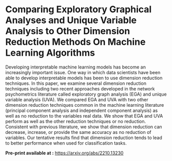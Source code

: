 # Comparing Exploratory Graphical Analyses and Unique Variable Analysis to Other Dimension Reduction Methods On Machine Learning Algorithms

Developing interpretable machine learning models has become an increasingly important issue. One way in which data scientists have been able to develop interpretable models has been to use dimension reduction techniques. In this paper, we examine several dimension reduction techniques including two recent approaches developed in the network psychometrics literature called exploratory graph analysis (EGA) and unique variable analysis (UVA). We compared EGA and UVA with two other dimension reduction techniques common in the machine learning literature (principal component analysis and independent component analysis) as well as no reduction to the variables real data. We show that EGA and UVA perform as well as the other reduction techniques or no reduction. Consistent with previous literature, we show that dimension reduction can decrease, increase, or provide the same accuracy as no reduction of variables. Our tentative results find that dimension reduction tends to lead to better performance when used for classification tasks.

**Pre-print available at :** https://arxiv.org/abs/2210.13230
